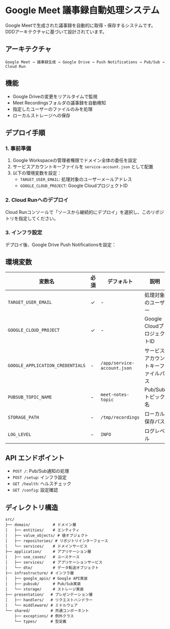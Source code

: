 # Google Meet 議事録自動処理システム

Google Meetで生成された議事録を自動的に取得・保存するシステムです。DDDアーキテクチャに基づいて設計されています。

## アーキテクチャ

```
Google Meet → 議事録生成 → Google Drive → Push Notifications → Pub/Sub → Cloud Run
```

## 機能

- Google Driveの変更をリアルタイムで監視
- Meet Recordingsフォルダの議事録を自動検知
- 指定したユーザーのファイルのみを処理
- ローカルストレージへの保存

## デプロイ手順

### 1. 事前準備

1. Google Workspaceの管理者権限でドメイン全体の委任を設定
2. サービスアカウントキーファイルを `service-account.json` として配置
3. 以下の環境変数を設定：
   - `TARGET_USER_EMAIL`: 処理対象のユーザーメールアドレス
   - `GOOGLE_CLOUD_PROJECT`: Google CloudプロジェクトID

### 2. Cloud Runへのデプロイ

Cloud Runコンソールで「ソースから継続的にデプロイ」を選択し、このリポジトリを指定してください。

### 3. インフラ設定

デプロイ後、Google Drive Push Notificationsを設定：

## 環境変数

| 変数名 | 必須 | デフォルト | 説明 |
|--------|------|------------|------|
| `TARGET_USER_EMAIL` | ✓ | - | 処理対象のユーザー |
| `GOOGLE_CLOUD_PROJECT` | ✓ | - | Google CloudプロジェクトID |
| `GOOGLE_APPLICATION_CREDENTIALS` | - | `/app/service-account.json` | サービスアカウントキーファイルパス |
| `PUBSUB_TOPIC_NAME` | - | `meet-notes-topic` | Pub/Subトピック名 |
| `STORAGE_PATH` | - | `/tmp/recordings` | ローカル保存パス |
| `LOG_LEVEL` | - | `INFO` | ログレベル |

## API エンドポイント

- `POST /`: Pub/Sub通知の処理
- `POST /setup`: インフラ設定
- `GET /health`: ヘルスチェック
- `GET /config`: 設定確認

## ディレクトリ構造

```
src/
├── domain/          # ドメイン層
│   ├── entities/    # エンティティ
│   ├── value_objects/ # 値オブジェクト
│   ├── repositories/ # リポジトリインターフェース
│   └── services/    # ドメインサービス
├── application/     # アプリケーション層
│   ├── use_cases/   # ユースケース
│   ├── services/    # アプリケーションサービス
│   └── dto/         # データ転送オブジェクト
├── infrastructure/ # インフラ層
│   ├── google_apis/ # Google API実装
│   ├── pubsub/      # Pub/Sub実装
│   └── storage/     # ストレージ実装
├── presentation/   # プレゼンテーション層
│   ├── handlers/   # リクエストハンドラー
│   └── middleware/ # ミドルウェア
└── shared/         # 共通コンポーネント
    ├── exceptions/ # 例外クラス
    └── types/      # 型定義
```